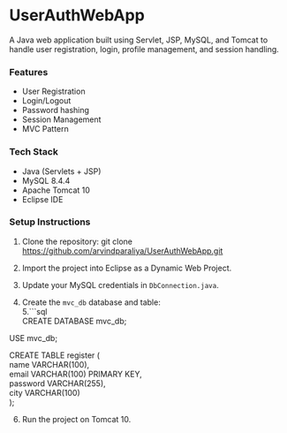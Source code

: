 <h1> UserAuthWebApp </h1> 

A Java web application built using Servlet, JSP, MySQL, and Tomcat to handle user registration, login, profile management, and session handling.

<h3>Features</h3>

- User Registration
- Login/Logout
- Password hashing
- Session Management
- MVC Pattern

<h3>Tech Stack </h3>

- Java (Servlets + JSP)
- MySQL 8.4.4
- Apache Tomcat 10
- Eclipse IDE

<h3>Setup Instructions</h3>

1. Clone the repository:
   git clone https://github.com/arvindparaliya/UserAuthWebApp.git

2. Import the project into Eclipse as a Dynamic Web Project.

3. Update your MySQL credentials in `DbConnection.java`.

4. Create the `mvc_db` database and table: <br/>
5.```sql <br>
  CREATE DATABASE mvc_db; <br>

  USE mvc_db; <br>

  CREATE TABLE register ( <br>
    name VARCHAR(100),  <br>
    email VARCHAR(100) PRIMARY KEY, <br>
    password VARCHAR(255), <br>
    city VARCHAR(100) <br>
    );

6. Run the project on Tomcat 10.

